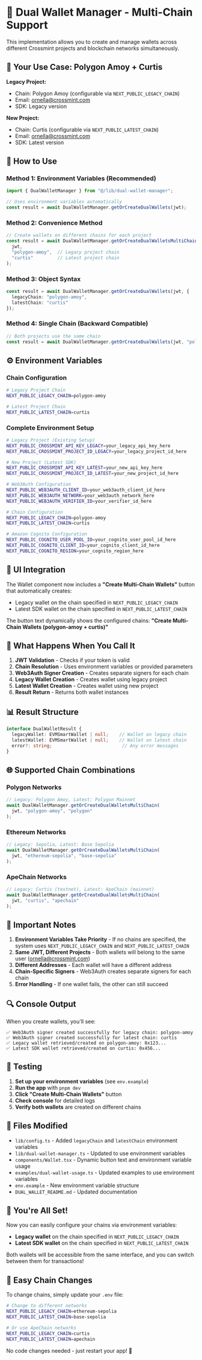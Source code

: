 # 🚀 Dual Wallet Manager - Multi-Chain Support

This implementation allows you to create and manage wallets across different Crossmint projects and blockchain networks simultaneously.

## 🎯 **Your Use Case: Polygon Amoy + Curtis**

**Legacy Project:**
- Chain: Polygon Amoy (configurable via `NEXT_PUBLIC_LEGACY_CHAIN`)
- Email: ornella@crossmint.com
- SDK: Legacy version

**New Project:**
- Chain: Curtis (configurable via `NEXT_PUBLIC_LATEST_CHAIN`)
- Email: ornella@crossmint.com
- SDK: Latest version

## 🔧 **How to Use**

### **Method 1: Environment Variables (Recommended)**
```typescript
import { DualWalletManager } from "@/lib/dual-wallet-manager";

// Uses environment variables automatically
const result = await DualWalletManager.getOrCreateDualWallets(jwt);
```

### **Method 2: Convenience Method**
```typescript
// Create wallets on different chains for each project
const result = await DualWalletManager.getOrCreateDualWalletsMultiChain(
  jwt, 
  "polygon-amoy",  // Legacy project chain
  "curtis"         // Latest project chain
);
```

### **Method 3: Object Syntax**
```typescript
const result = await DualWalletManager.getOrCreateDualWallets(jwt, {
  legacyChain: "polygon-amoy",
  latestChain: "curtis"
});
```

### **Method 4: Single Chain (Backward Compatible)**
```typescript
// Both projects use the same chain
const result = await DualWalletManager.getOrCreateDualWallets(jwt, "polygon-amoy");
```

## ⚙️ **Environment Variables**

### **Chain Configuration**
```bash
# Legacy Project Chain
NEXT_PUBLIC_LEGACY_CHAIN=polygon-amoy

# Latest Project Chain  
NEXT_PUBLIC_LATEST_CHAIN=curtis
```

### **Complete Environment Setup**
```bash
# Legacy Project (Existing Setup)
NEXT_PUBLIC_CROSSMINT_API_KEY_LEGACY=your_legacy_api_key_here
NEXT_PUBLIC_CROSSMINT_PROJECT_ID_LEGACY=your_legacy_project_id_here

# New Project (Latest SDK)
NEXT_PUBLIC_CROSSMINT_API_KEY_LATEST=your_new_api_key_here
NEXT_PUBLIC_CROSSMINT_PROJECT_ID_LATEST=your_new_project_id_here

# Web3Auth Configuration
NEXT_PUBLIC_WEB3AUTH_CLIENT_ID=your_web3auth_client_id_here
NEXT_PUBLIC_WEB3AUTH_NETWORK=your_web3auth_network_here
NEXT_PUBLIC_WEB3AUTH_VERIFIER_ID=your_verifier_id_here

# Chain Configuration
NEXT_PUBLIC_LEGACY_CHAIN=polygon-amoy
NEXT_PUBLIC_LATEST_CHAIN=curtis

# Amazon Cognito Configuration
NEXT_PUBLIC_COGNITO_USER_POOL_ID=your_cognito_user_pool_id_here
NEXT_PUBLIC_COGNITO_CLIENT_ID=your_cognito_client_id_here
NEXT_PUBLIC_COGNITO_REGION=your_cognito_region_here
```

## 📱 **UI Integration**

The Wallet component now includes a **"Create Multi-Chain Wallets"** button that automatically creates:
- Legacy wallet on the chain specified in `NEXT_PUBLIC_LEGACY_CHAIN`
- Latest SDK wallet on the chain specified in `NEXT_PUBLIC_LATEST_CHAIN`

The button text dynamically shows the configured chains: **"Create Multi-Chain Wallets (polygon-amoy + curtis)"**

## 🔄 **What Happens When You Call It**

1. **JWT Validation** - Checks if your token is valid
2. **Chain Resolution** - Uses environment variables or provided parameters
3. **Web3Auth Signer Creation** - Creates separate signers for each chain
4. **Legacy Wallet Creation** - Creates wallet using legacy project
5. **Latest Wallet Creation** - Creates wallet using new project
6. **Result Return** - Returns both wallet instances

## 📊 **Result Structure**

```typescript
interface DualWalletResult {
  legacyWallet: EVMSmartWallet | null;    // Wallet on legacy chain
  latestWallet: EVMSmartWallet | null;    // Wallet on latest chain
  error?: string;                          // Any error messages
}
```

## 🌐 **Supported Chain Combinations**

### **Polygon Networks**
```typescript
// Legacy: Polygon Amoy, Latest: Polygon Mainnet
await DualWalletManager.getOrCreateDualWalletsMultiChain(
  jwt, "polygon-amoy", "polygon"
);
```

### **Ethereum Networks**
```typescript
// Legacy: Sepolia, Latest: Base Sepolia
await DualWalletManager.getOrCreateDualWalletsMultiChain(
  jwt, "ethereum-sepolia", "base-sepolia"
);
```

### **ApeChain Networks**
```typescript
// Legacy: Curtis (testnet), Latest: ApeChain (mainnet)
await DualWalletManager.getOrCreateDualWalletsMultiChain(
  jwt, "curtis", "apechain"
);
```

## 🚨 **Important Notes**

1. **Environment Variables Take Priority** - If no chains are specified, the system uses `NEXT_PUBLIC_LEGACY_CHAIN` and `NEXT_PUBLIC_LATEST_CHAIN`
2. **Same JWT, Different Projects** - Both wallets will belong to the same user (ornella@crossmint.com)
3. **Different Addresses** - Each wallet will have a different address
4. **Chain-Specific Signers** - Web3Auth creates separate signers for each chain
5. **Error Handling** - If one wallet fails, the other can still succeed

## 🔍 **Console Output**

When you create wallets, you'll see:
```
✅ Web3Auth signer created successfully for legacy chain: polygon-amoy
✅ Web3Auth signer created successfully for latest chain: curtis
✅ Legacy wallet retrieved/created on polygon-amoy: 0x123...
✅ Latest SDK wallet retrieved/created on curtis: 0x456...
```

## 🧪 **Testing**

1. **Set up your environment variables** (see `env.example`)
2. **Run the app** with `pnpm dev`
3. **Click "Create Multi-Chain Wallets"** button
4. **Check console** for detailed logs
5. **Verify both wallets** are created on different chains

## 📁 **Files Modified**

- `lib/config.ts` - Added `legacyChain` and `latestChain` environment variables
- `lib/dual-wallet-manager.ts` - Updated to use environment variables
- `components/Wallet.tsx` - Dynamic button text and environment variable usage
- `examples/dual-wallet-usage.ts` - Updated examples to use environment variables
- `env.example` - New environment variable structure
- `DUAL_WALLET_README.md` - Updated documentation

## 🎉 **You're All Set!**

Now you can easily configure your chains via environment variables:

- **Legacy wallet** on the chain specified in `NEXT_PUBLIC_LEGACY_CHAIN`
- **Latest SDK wallet** on the chain specified in `NEXT_PUBLIC_LATEST_CHAIN`

Both wallets will be accessible from the same interface, and you can switch between them for transactions!

## 🔧 **Easy Chain Changes**

To change chains, simply update your `.env` file:
```bash
# Change to different networks
NEXT_PUBLIC_LEGACY_CHAIN=ethereum-sepolia
NEXT_PUBLIC_LATEST_CHAIN=base-sepolia

# Or use ApeChain networks
NEXT_PUBLIC_LEGACY_CHAIN=curtis
NEXT_PUBLIC_LATEST_CHAIN=apechain
```

No code changes needed - just restart your app! 🚀
